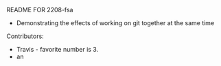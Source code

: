 README FOR 2208-fsa

- Demonstrating the effects of working on git together at the same time

Contributors:

- Travis - favorite number is 3.
- an

